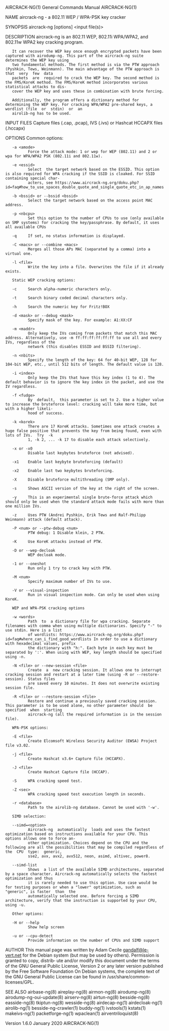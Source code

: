 AIRCRACK-NG(1)                                                         General Commands Manual                                                        AIRCRACK-NG(1)

NAME
       aircrack-ng - a 802.11 WEP / WPA-PSK key cracker

SYNOPSIS
       aircrack-ng [options] <input file(s)>

DESCRIPTION
       aircrack-ng is an 802.11 WEP, 802.11i WPA/WPA2, and 802.11w WPA2 key cracking program.

       It can recover the WEP key once enough encrypted packets have been captured with airodump-ng. This part of the aircrack-ng suite determines the WEP key using
       two fundamental methods. The first method is via the PTW approach (Pyshkin, Tews, Weinmann). The main advantage of the PTW approach is  that  very  few  data
       packets  are  required to crack the WEP key. The second method is the FMS/KoreK method. The FMS/KoreK method incorporates various statistical attacks to dis‐
       cover the WEP key and uses these in combination with brute forcing.

       Additionally, the program offers a dictionary method for determining the WEP key. For cracking WPA/WPA2 pre-shared keys, a wordlist (file  or  stdin)  or  an
       airolib-ng has to be used.

INPUT FILES
       Capture files (.cap, .pcap), IVS (.ivs) or Hashcat HCCAPX files (.hccapx)

OPTIONS
       Common options:

       -a <amode>
              Force the attack mode: 1 or wep for WEP (802.11) and 2 or wpa for WPA/WPA2 PSK (802.11i and 802.11w).

       -e <essid>
              Select  the target network based on the ESSID. This option is also required for WPA cracking if the SSID is cloaked. For SSID containing special char‐
              acters, see https://www.aircrack-ng.org/doku.php?id=faq#how_to_use_spaces_double_quote_and_single_quote_etc_in_ap_names

       -b <bssid> or --bssid <bssid>
              Select the target network based on the access point MAC address.

       -p <nbcpu>
              Set this option to the number of CPUs to use (only available on SMP systems) for cracking the key/passphrase. By default, it uses all available CPUs

       -q     If set, no status information is displayed.

       -C <macs> or --combine <macs>
              Merges all those APs MAC (separated by a comma) into a virtual one.

       -l <file>
              Write the key into a file. Overwrites the file if it already exists.

       Static WEP cracking options:

       -c     Search alpha-numeric characters only.

       -t     Search binary coded decimal characters only.

       -h     Search the numeric key for Fritz!BOX

       -d <mask> or --debug <mask>
              Specify mask of the key. For example: A1:XX:CF

       -m <maddr>
              Only keep the IVs coming from packets that match this MAC address. Alternatively, use -m ff:ff:ff:ff:ff:ff to use all and every IVs, regardless of the
              network (this disables ESSID and BSSID filtering).

       -n <nbits>
              Specify the length of the key: 64 for 40-bit WEP, 128 for 104-bit WEP, etc., until 512 bits of length. The default value is 128.

       -i <index>
              Only keep the IVs that have this key index (1 to 4). The default behavior is to ignore the key index in the packet, and use the IV regardless.

       -f <fudge>
              By  default,  this parameter is set to 2. Use a higher value to increase the bruteforce level: cracking will take more time, but with a higher likeli‐
              hood of success.

       -k <korek>
              There are 17 KoreK attacks. Sometimes one attack creates a huge false positive that prevents the key from being found, even with lots of IVs.  Try  -k
              1, -k 2, ... -k 17 to disable each attack selectively.

       -x or -x0
              Disable last keybytes bruteforce (not advised).

       -x1    Enable last keybyte bruteforcing (default)

       -x2    Enable last two keybytes bruteforcing.

       -X     Disable bruteforce multithreading (SMP only).

       -s     Shows ASCII version of the key at the right of the screen.

       -y     This is an experimental single brute-force attack which should only be used when the standard attack mode fails with more than one million IVs.

       -z     Uses PTW (Andrei Pyshkin, Erik Tews and Ralf-Philipp Weinmann) attack (default attack).

       -P <num> or --ptw-debug <num>
              PTW debug: 1 Disable klein, 2 PTW.

       -K     Use KoreK attacks instead of PTW.

       -D or --wep-decloak
              WEP decloak mode.

       -1 or --oneshot
              Run only 1 try to crack key with PTW.

       -M <num>
              Specify maximum number of IVs to use.

       -V or --visual-inspection
              Run in visual inspection mode. Can only be used when using KoreK.

       WEP and WPA-PSK cracking options

       -w <words>
              Path  to  a dictionary file for wpa cracking. Separate filenames with comma when using multiple dictionaries. Specify "-" to use stdin. Here is a list
              of wordlists: https://www.aircrack-ng.org/doku.php?id=faq#where_can_i_find_good_wordlists In order to use a dictionary with hexadecimal values, prefix
              the dictionary with "h:". Each byte in each key must be separated by ':'. When using with WEP, key length should be specified using -n.

       -N <file> or --new-session <file>
              Create  a  new cracking session. It allows one to interrupt cracking session and restart at a later time (using -R or --restore-session). Status files
              are saved every 10 minutes. It does not overwrite existing session file.

       -R <file> or --restore-session <file>
              Restore and continue a previously saved cracking session. This parameter is to be used alone, no other parameter should  be  specified  when  starting
              aircrack-ng (all the required information is in the session file).

       WPA-PSK options:

       -E <file>
              Create Elcomsoft Wireless Security Auditor (EWSA) Project file v3.02.

       -j <file>
              Create Hashcat v3.6+ Capture file (HCCAPX).

       -J <file>
              Create Hashcat Capture file (HCCAP).

       -S     WPA cracking speed test.

       -Z <sec>
              WPA cracking speed test execution length in seconds.

       -r <database>
              Path to the airolib-ng database. Cannot be used with '-w'.

       SIMD selection:

       --simd=<option>
              Aircrack-ng  automatically  loads and uses the fastest optimization based on instructions available for your CPU. This options allows one to force an‐
              other optimization. Choices depend on the CPU and the following are all the possibilities that may be compiled regardless of the  CPU  type:  generic,
              sse2, avx, avx2, avx512, neon, asimd, altivec, power8.

       --simd-list
              Shows  a list of the available SIMD architectures, separated by a space character. Aircrack-ng automatically selects the fastest optimization and thus
              it is rarely needed to use this option. Use case would be for testing purposes or when a "lower" optimization, such as "generic", is faster  than  the
              automatically selected one. Before forcing a SIMD architecture, verify that the instruction is supported by your CPU, using -u.

       Other options:

       -H or --help
              Show help screen

       -u or --cpu-detect
              Provide information on the number of CPUs and SIMD support

AUTHOR
       This manual page was written by Adam Cecile <gandalf@le-vert.net> for the Debian system (but may be used by others).  Permission is granted to copy, distrib‐
       ute and/or modify this document under the terms of the GNU General Public License, Version 2 or any later version published by the Free  Software  Foundation
       On Debian systems, the complete text of the GNU General Public License can be found in /usr/share/common-licenses/GPL.

SEE ALSO
       airbase-ng(8)
       aireplay-ng(8)
       airmon-ng(8)
       airodump-ng(8)
       airodump-ng-oui-update(8)
       airserv-ng(8)
       airtun-ng(8)
       besside-ng(8)
       easside-ng(8)
       tkiptun-ng(8)
       wesside-ng(8)
       airdecap-ng(1)
       airdecloak-ng(1)
       airolib-ng(1)
       besside-ng-crawler(1)
       buddy-ng(1)
       ivstools(1)
       kstats(1)
       makeivs-ng(1)
       packetforge-ng(1)
       wpaclean(1)
       airventriloquist(8)

Version 1.6.0                                                               January 2020                                                              AIRCRACK-NG(1)
